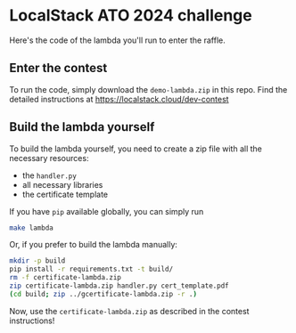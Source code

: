 # LocalStack ATO 2024 challenge

Here's the code of the lambda you'll run to enter the raffle.

## Enter the contest

To run the code, simply download the `demo-lambda.zip` in this repo.
Find the detailed instructions at https://localstack.cloud/dev-contest

## Build the lambda yourself

To build the lambda yourself, you need to create a zip file with all the necessary resources:

- the `handler.py`
- all necessary libraries
- the certificate template

If you have `pip` available globally, you can simply run

```bash
make lambda
```

Or, if you prefer to build the lambda manually:

```bash
mkdir -p build
pip install -r requirements.txt -t build/
rm -f certificate-lambda.zip
zip certificate-lambda.zip handler.py cert_template.pdf
(cd build; zip ../gcertificate-lambda.zip -r .)
```

Now, use the `certificate-lambda.zip` as described in the contest instructions!
